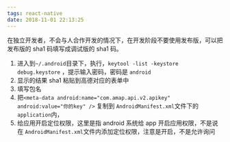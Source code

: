 ```yaml
---
tags: react-native
date: 2018-11-01 22:13:25
---
```


在独立开发者，不会与人合作开发的情况下，在开发阶段不要使用发布版，可以把发布版的 sha1 码填写成调试版的 sha1 码。

1. 进入到`~/.android`目录下，执行，`keytool -list -keystore debug.keystore` ，提示输入密码，密码是 `android`
2. 显示的结果 sha1 粘贴到高德对应的表单中
3. 填写包名
4. 把`<meta-data android:name="com.amap.api.v2.apikey" android:value="你的key" />` 复制到 `AndroidManifest.xml`文件下的 `application`内，
5. 给应用开启定位权限，这里是指 android 系统给 app 开启应用权限，不是说在 `AndroidManifest.xml`文件内添加定位权限，注意是开启，不是允许询问

